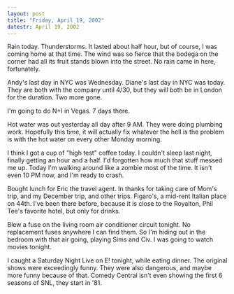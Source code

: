 ```yaml
---
layout: post
title: "Friday, April 19, 2002"
datestr: April 19, 2002
---
```


Rain today. Thunderstorms. It lasted about half hour, but of course, I was
coming home at that time. The wind was so fierce that the bodega on the corner
had all its fruit stands blown into the street. No rain came in here, fortunately.

Andy's last day in NYC was Wednesday. Diane's last day in NYC was today. They
are both with the company until 4/30, but they will both be in London for the
duration. Two more gone.

I'm going to do N+I in Vegas. 7 days there.

Hot water was out yesterday all day after 9 AM. They were doing plumbing work.
Hopefully this time, it will actually fix whatever the hell is the problem is
with the hot water on every other Monday morning.

I think I got a cup of &quot;high test&quot; coffee today. I couldn't sleep
last night, finally getting an hour and a half. I'd forgotten how much that
stuff messed me up. Today I'm walking around like a zombie most of the time.
It isn't even 10 PM now, and I'm ready to crash.

Bought lunch for Eric the travel agent. In thanks for taking care of Mom's
trip, and my December trip, and other trips. Figaro's, a mid-rent Italian place
on 44th. I've been there before, because it is close to the Royalton, Phil Tee's
favorite hotel, but only for drinks.

Blew a fuse on the living room air conditioner circuit tonight. No replacement
fuses anywhere I can find them. So I'm hiding out in the bedroom with that air
going, playing Sims and Civ. I was going to watch movies tonight.

I caught a Saturday Night Live on E! tonight, while eating dinner. The original
shows were exceedingly funny. They were also dangerous, and maybe more funny
because of that. Comedy Central isn't even showing the first 6 seasons of SNL,
they start in '81.

